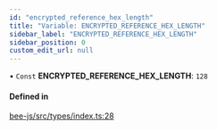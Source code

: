 ```yaml
---
id: "encrypted_reference_hex_length"
title: "Variable: ENCRYPTED_REFERENCE_HEX_LENGTH"
sidebar_label: "ENCRYPTED_REFERENCE_HEX_LENGTH"
sidebar_position: 0
custom_edit_url: null
---
```


• `Const` **ENCRYPTED\_REFERENCE\_HEX\_LENGTH**: ``128``

#### Defined in

[bee-js/src/types/index.ts:28](https://github.com/ethersphere/bee-js/blob/5b112bf/src/types/index.ts#L28)
